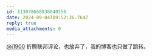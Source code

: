 ```yaml
---
id: 113078668936040256
date: 2024-09-04T09:52:36.764Z
reply: true
media_attachments: 0
---
```


[@i1900](https://mast.dragon-fly.club/@i1900) 折腾联邦评论，也放弃了，我的博客也只做了跳转。

